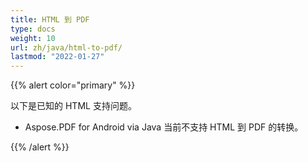 ```yaml
---
title: HTML 到 PDF
type: docs
weight: 10
url: zh/java/html-to-pdf/
lastmod: "2022-01-27"
---
```


{{% alert color="primary" %}}

以下是已知的 HTML 支持问题。

- Aspose.PDF for Android via Java 当前不支持 HTML 到 PDF 的转换。

{{% /alert %}}